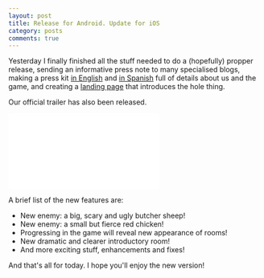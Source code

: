 ```yaml
---
layout: post
title: Release for Android. Update for iOS
category: posts
comments: true
---
```


Yesterday I finally finished all the stuff needed to do a (hopefully) propper release, sending an informative press note to many specialised blogs, making a press kit [in English](http://www.david.cm/presskit/sheepinhell_en) and [in Spanish](http://www.david.cm/presskit/sheepinhell_es) full of details about us and the game, and creating a [landing page](http://www.david.cm/landing/sheepinhell) that introduces the hole thing.

Our official trailer has also been released.

<iframe id="video" src="//www.youtube-nocookie.com/embed/6wIvIz8m40s?rel=0" frameborder="0" allowfullscreen></iframe>



A brief list of the new features are:

- <i class="icon icon-ok"></i>New enemy: a big, scary and ugly butcher sheep!
- <i class="icon icon-ok"></i>New enemy: a small but fierce red chicken!
- <i class="icon icon-ok"></i>Progressing in the game will reveal new appearance of rooms!
- <i class="icon icon-ok"></i>New dramatic and clearer introductory room!
- <i class="icon icon-ok"></i>And more exciting stuff, enhancements and fixes!

And that's all for today. I hope you'll enjoy the new version!
